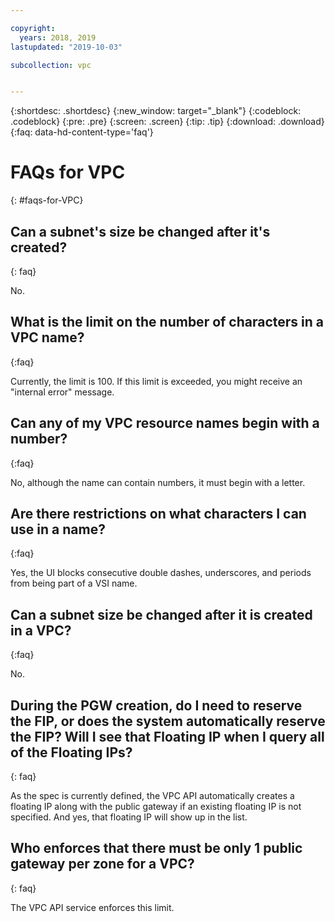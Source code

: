 ```yaml
---

copyright:
  years: 2018, 2019
lastupdated: "2019-10-03"

subcollection: vpc


---
```


{:shortdesc: .shortdesc}
{:new_window: target="_blank"}
{:codeblock: .codeblock}
{:pre: .pre}
{:screen: .screen}
{:tip: .tip}
{:download: .download}
{:faq: data-hd-content-type='faq'}


# FAQs for VPC
{: #faqs-for-VPC}

## Can a subnet's size be changed after it's created?
{: faq}

No.

## What is the limit on the number of characters in a VPC name?
{:faq}

Currently, the limit is 100. If this limit is exceeded, you might receive an "internal error" message.

## Can any of my VPC resource names begin with a number?
{:faq}

No, although the name can contain numbers, it must begin with a letter.

## Are there restrictions on what characters I can use in a name?
{:faq}

Yes, the UI blocks consecutive double dashes, underscores, and periods from being part of a VSI name.


## Can a subnet size be changed after it is created in a VPC?
{:faq}

No.

## During the PGW creation, do I need to reserve the FIP, or does the system automatically reserve the FIP? Will I see that Floating IP when I query all of the Floating IPs?
{: faq}

As the spec is currently defined, the VPC API automatically creates a floating IP along with the public gateway if an existing floating IP is not specified. And yes, that floating IP will show up in the list.

## Who enforces that there must be only 1 public gateway per zone for a VPC?
{: faq}

The VPC API service enforces this limit.






